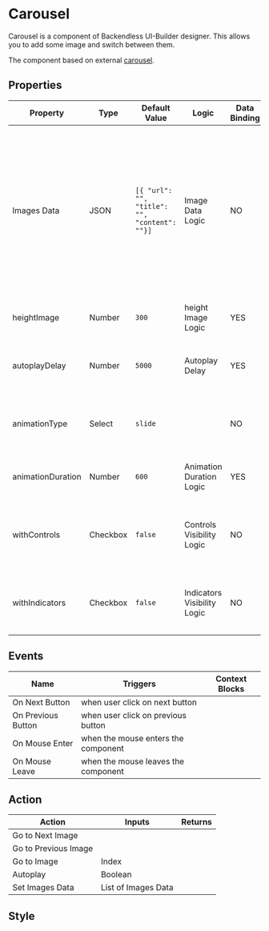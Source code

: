 # Carousel

Carousel is a component of Backendless UI-Builder designer. This allows you to add some image and switch between them.

The component based on external [carousel](https://getbootstrap.com/docs/5.2/components/carousel/).

## Properties

| Property          | Type     | Default Value                                | Logic                        | Data Binding | UI Setting | Description                                                                                                                                                |
|-------------------|----------|----------------------------------------------|------------------------------|--------------|------------|------------------------------------------------------------------------------------------------------------------------------------------------------------|
| Images Data       | JSON     | `[{ "url": "", "title": "", "content": ""}]` | Image Data Logic             | NO           | YES        | Allows determinate data for carousel. This property must accept an array of objects with signature: `{url: <string>, title: <string>, content: <string> }` |
| heightImage       | Number   | `300`                                        | height Image Logic           | YES          | YES        | Allows determinate height in px for images                                                                                                                 |
| autoplayDelay     | Number   | `5000`                                       | Autoplay Delay               | YES          | YES        | Allows determinate delay(ms) for autoplay.                                                                                                                 |
| animationType     | Select   | `slide`                                      |                              | NO           | YES        | Allows select type of animation (slide, smooth).                                                                                                           |
| animationDuration | Number   | `600`                                        | Animation Duration Logic     | YES          | YES        | Allows determinate duration for animation.                                                                                                                 |                                                                                                                                                            |
| withControls      | Checkbox | `false`                                      | Controls Visibility Logic    | NO           | YES        | Allows determine if the control buttons should be visible.                                                                                                 |                                                                                                                                                            |
| withIndicators    | Checkbox | `false`                                      | Indicators Visibility Logic  | NO           | YES        | Allows determine if the indicators should be visible.                                                                                                      |

## Events

| Name               | Triggers                            | Context Blocks |
|--------------------|-------------------------------------|----------------|
| On Next Button     | when user click on next button      |                |
| On Previous Button | when user click on previous button  |                |
| On Mouse Enter     | when the mouse enters the component |                |
| On Mouse Leave     | when the mouse leaves the component |                |

## Action

| Action               | Inputs              | Returns |
|----------------------|---------------------|---------|
| Go to Next Image     |                     |         |
| Go to Previous Image |                     |         |
| Go to Image          | Index               |         |
| Autoplay             | Boolean             |         |
| Set Images Data      | List of Images Data |         |

## Style
